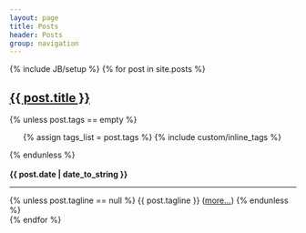 ```yaml
---
layout: page
title: Posts
header: Posts
group: navigation
---
```

{% include JB/setup %}
{% for post in site.posts %}
<div class="well">
  <div class="row-fluid">
    <div class="span10">
      <a href="{{ post.url }}"><h2>{{ post.title }}</h2></a>
      {% unless post.tags == empty %}
      <ul class="inline">
        {% assign tags_list = post.tags %}
        {% include custom/inline_tags %}
      </ul>
      {% endunless %}  
    </div>
    <div class="span2">
      <!-- TODO: social sharing -->
      <div class="fb-like pull-right" data-href="http://{{site.production_url}}{{ post.url }}" data-send="false" data-layout="button_count" data-width="450" data-show-faces="true" data-font="arial">&nbsp;</div>
    </div>
  </div>
  <strong>{{ post.date | date_to_string }}</strong>
  <hr>
  {% unless post.tagline == null %}
  {{ post.tagline }}
  (<a href="{{ post.url }}">more...</a>)
  {% endunless %}
</div>
{% endfor %}